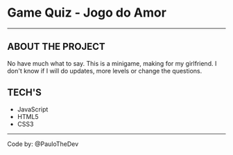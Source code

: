 <h1>Game Quiz - Jogo do Amor</h1>
<hr>
<h2>ABOUT THE PROJECT</h2>
<p>No have much what to say. This is a minigame, making for my girlfriend. I don't know if I will do updates, more levels or change the questions.</p>

<h2>TECH'S</h2>
<ul>
    <li>JavaScript</li>
    <li>HTML5</li>
    <li>CSS3</li>
</ul>
<hr>
Code by: @PauloTheDev